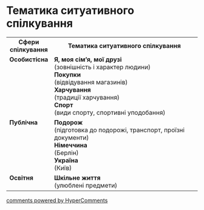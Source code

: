 <div id="hypercomments_widget" class="js-hypercomments-widget invisible"></div>

# Тематика ситуативного спілкування

<table>
  <tr>
    <td width="15%" align="center"><b>Сфери спілкування</b></td>
    <td width="85%" align="center"><b>Тематика ситуативного спілкування</b></td>
  </tr>
  <tr>
    <td width="15%" style="vertical-align:top !important;">
<b>Особистісна</b></td>
    <td width="85%" style="vertical-align:top !important;">
<b>Я, моя сім’я, мої друзі</b><br>
(зовнішність і характер людини) <br>
<b>Покупки</b><br>
(відвідування магазинів)<br>
<b>Харчування</b><br>
(традиції харчування)<br>
<b>Спорт</b><br>
(види спорту, спортивні уподобання)
</td>
  </tr>
<tr>
    <td width="15%" style="vertical-align:top !important;">
<b>Публічна</b></td>
    <td width="85%" style="vertical-align:top !important;">
<b>Подорож</b><br>
(підготовка до подорожі, транспорт, проїзні документи)<br>
<b>Німеччина</b><br>
(Берлін)<br>
<b>Україна</b><br>
(Київ)</td>
</tr>
<tr>
    <td width="15%" style="vertical-align:top !important;">
<b>Освітня</b></td>
    <td width="85%" style="vertical-align:top !important;">
<b>Шкільне життя</b><br>
(улюблені предмети)</td>
</tr>
</table>

<div class="js-hypercomments-container">
    <a href="http://hypercomments.com" class="hc-link" title="comments widget">comments powered by HyperComments</a>
</div>